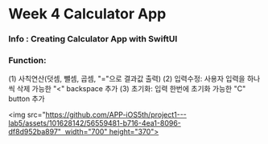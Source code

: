 # Week 4 Calculator App

### Info : Creating Calculator App with SwiftUI 

### Function: 
(1) 사칙연산(덧셈, 뺄셈, 곱셈, "="으로 결과값 출력) 
(2) 입력수정: 사용자 입력을 하나씩 삭제 가능한 "<" backspace 추가 
(3) 초기화: 입력 한번에 초기화 가능한 "C" button 추가


<img src="https://github.com/APP-iOS5th/project1---lab5/assets/101628142/56559481-b716-4ea1-8096-df8d952ba897"  width="700" height="370">
